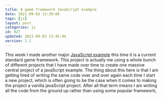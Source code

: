 ```yaml
---
title: A game framework JavaScript example
date: 2021-09-03 13:39:00
tags: [js]
layout: post
categories: js
id: 927
updated: 2021-09-03 13:45:44
version: 1.1
---
```


This week I made another major [JavaScript example](/2021/04/02/js-javascript-example/) this time it is a current standard game framework. This project is actually me using a whole bunch of different projects that I have made over time to create one massive central project of a javaScript example. The thing about this here is that I am getting tired of writing the same code over and over again each time I start a new project, which is often going to be the case when it comes to making the project a vanilla javaScript project. After all that term means I am writing all the code from the ground up rather than using some popular framework,

<!-- more -->
